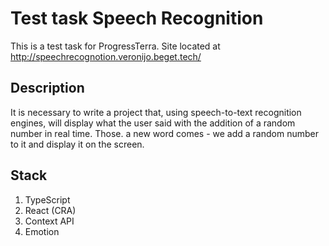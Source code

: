 # Test task Speech Recognition

This is a test task for ProgressTerra. Site located at http://speechrecognotion.veronijo.beget.tech/

## Description

It is necessary to write a project that, using speech-to-text recognition engines, will display what the user said with the addition of a random number in real time. Those. a new word comes - we add a random number to it and display it on the screen.

## Stack

1. TypeScript
2. React (CRA)
3. Context API
4. Emotion
